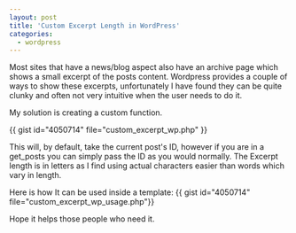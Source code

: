```yaml
---
layout: post
title: 'Custom Excerpt Length in WordPress'
categories:
  - wordpress
---
```


Most sites that have a news/blog aspect also have an archive page which shows a small excerpt of the posts content. Wordpress provides a couple of ways to show these excerpts, unfortunately I have found they can be quite clunky and often not very intuitive when the user needs to do it.

My solution is creating a custom function.

{{ gist id="4050714" file="custom_excerpt_wp.php" }}

This will, by default, take the current post's ID, however if you are in a get_posts you can simply pass the ID as you would normally. The Excerpt length is in letters as I find using actual characters easier than words which vary in length.

Here is how It can be used inside a template:
{{ gist id="4050714" file="custom_excerpt_wp_usage.php"}}

Hope it helps those people who need it.
